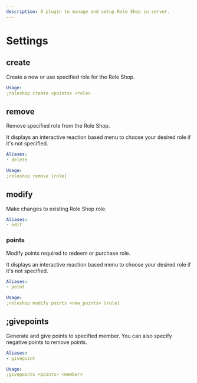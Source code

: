 ```yaml
---
description: A plugin to manage and setup Role Shop in server.
---
```


# Settings

## create

Create a new or use specified role for the Role Shop.

```yaml
Usage:
;roleshop create <points> <role>
```

## remove

Remove specified role from the Role Shop.

It displays an interactive reaction based menu to choose your desired role if it's not specified.

```yaml
Aliases:
- delete

Usage:
;roleshop remove [role]
```

## modify

Make changes to existing Role Shop role.

```yaml
Aliases:
- edit
```

### points

Modify points required to redeem or purchase role.

It displays an interactive reaction based menu to choose your desired role if it's not specified.

```yaml
Aliases:
- point

Usage:
;roleshop modify points <new_points> [role]
```

## ;givepoints

Generate and give points to specified member. You can also specify negative points to remove points.

```yaml
Aliases:
- givepoint

Usage:
;givepoints <points> <member>
```

